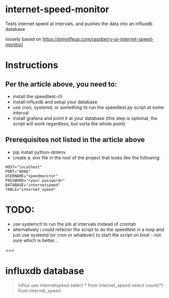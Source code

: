 # internet-speed-monitor

Tests internet speed at intervals, and pushes the data into an influxdb database

loosely based on https://pimylifeup.com/raspberry-pi-internet-speed-monitor/

# Instructions

## Per the article above, you need to:
- install the speedtest-cli
- install influxdb and setup your database
- use cron, systemd, or _something_ to run the speedtest.py script at some interval
- install grafana and point it at your database (this step is optional, the script will work regardless, but sorta the whole point)

## Prerequisites not listed in the article above
- pip install python-dotenv
- create a .env file in the root of the project that looks like the following:

```
HOST="localhost"
PORT="8086"
USERNAME="speedmonitor"
PASSWORD="<your password>"
DATABASE="internetspeed"
TABLE="internet_speed"
```

# TODO:
  - use systemctl to run the job at intervals instead of crontab
  - alternatively i could refactor the script to do the speedtest in a loop and just use systemd (or cron or whatever) to start the script on boot - not sure which is better...

===

# influxdb database

> influx
> use internetspeed
> select * from internet_speed
> select count(*) from internet_speed